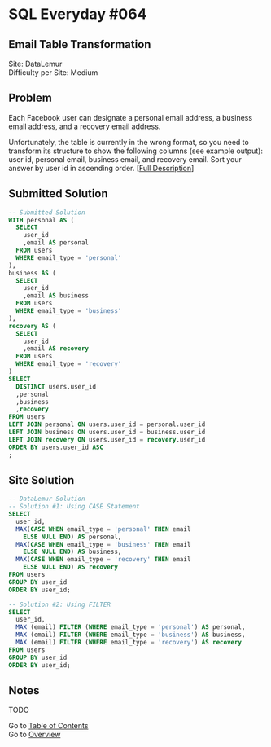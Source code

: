 # SQL Everyday \#064

## Email Table Transformation

Site: DataLemur\
Difficulty per Site: Medium

## Problem

Each Facebook user can designate a personal email address, a business email address, and a recovery email address.

Unfortunately, the table is currently in the wrong format, so you need to transform its structure to show the following columns (see example output): user id, personal email, business email, and recovery email. Sort your answer by user id in ascending order. [[Full Description](https://datalemur.com/questions/email-table-transformation)]

## Submitted Solution

```sql
-- Submitted Solution
WITH personal AS (
  SELECT
    user_id
    ,email AS personal
  FROM users
  WHERE email_type = 'personal'
),
business AS (
  SELECT
    user_id
    ,email AS business
  FROM users
  WHERE email_type = 'business'
),
recovery AS (
  SELECT
    user_id
    ,email AS recovery
  FROM users
  WHERE email_type = 'recovery'
)
SELECT
  DISTINCT users.user_id
  ,personal
  ,business
  ,recovery
FROM users
LEFT JOIN personal ON users.user_id = personal.user_id
LEFT JOIN business ON users.user_id = business.user_id
LEFT JOIN recovery ON users.user_id = recovery.user_id
ORDER BY users.user_id ASC
;
```

## Site Solution

```sql
-- DataLemur Solution 
-- Solution #1: Using CASE Statement
SELECT
  user_id,
  MAX(CASE WHEN email_type = 'personal' THEN email
    ELSE NULL END) AS personal,
  MAX(CASE WHEN email_type = 'business' THEN email
    ELSE NULL END) AS business,
  MAX(CASE WHEN email_type = 'recovery' THEN email
    ELSE NULL END) AS recovery
FROM users
GROUP BY user_id
ORDER BY user_id;

-- Solution #2: Using FILTER
SELECT
  user_id,
  MAX (email) FILTER (WHERE email_type = 'personal') AS personal,
  MAX (email) FILTER (WHERE email_type = 'business') AS business,
  MAX (email) FILTER (WHERE email_type = 'recovery') AS recovery
FROM users
GROUP BY user_id
ORDER BY user_id;
```

## Notes

TODO

Go to [Table of Contents](/README.md#contents)\
Go to [Overview](/README.md)
